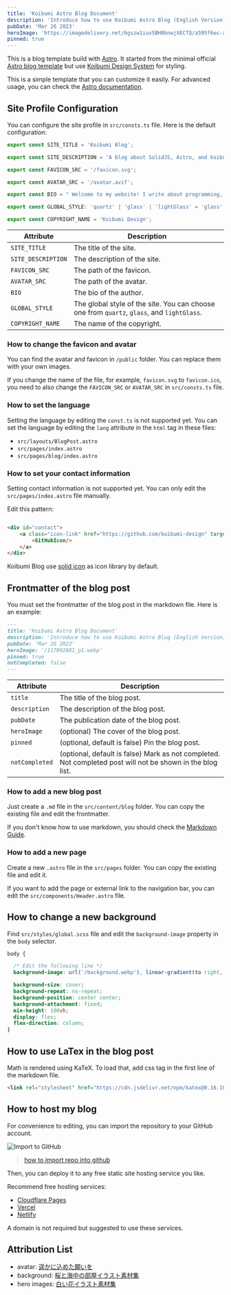 ```yaml
---
title: 'Koibumi Astro Blog Document'
description: 'Introduce how to use Koibumi Astro Blog (English Version)'
pubDate: 'Mar 26 2023'
heroImage: 'https://imagedelivery.net/6gszw1iux5BH0bnwjXECTQ/a595f6ec-a66f-4de3-3141-a2998e83b500/small'
pinned: true
---
```


This is a blog template build with [Astro](https://astro.build). It started from the minimal
official [Astro blog template](https://astro.build/themes/details/blog/) but
use [Koibumi Design System](https://solid.koibumi.art) for styling.

This is a simple template that you can customize it easily. For advanced usage, you can check
the [Astro documentation](https://docs.astro.build).

## Site Profile Configuration

You can configure the site profile in `src/consts.ts` file. Here is the default configuration:

```ts
export const SITE_TITLE = 'Koibumi Blog';

export const SITE_DESCRIPTION = 'A blog about SolidJS, Astro, and koibumi design.';

export const FAVICON_SRC = '/favicon.svg';

export const AVATAR_SRC = '/avatar.avif';

export const BIO = " Welcome to my website! I write about programming, technology, and other things that interest me."

export const GLOBAL_STYLE: 'quartz' | 'glass' | 'lightGlass' = 'glass'

export const COPYRIGHT_NAME = 'Koibumi Design';
```

| Attribute          | Description                                                                                |
|--------------------|--------------------------------------------------------------------------------------------|
| `SITE_TITLE`       | The title of the site.                                                                     |
| `SITE_DESCRIPTION` | The description of the site.                                                               |
| `FAVICON_SRC`      | The path of the favicon.                                                                   |
| `AVATAR_SRC`       | The path of the avatar.                                                                    |
| `BIO`              | The bio of the author.                                                                     |
| `GLOBAL_STYLE`     | The global style of the site. You can choose one from `quartz`, `glass`, and `lightGlass`. |
| `COPYRIGHT_NAME`   | The name of the copyright.                                                                 |

### How to change the favicon and avatar

You can find the avatar and favicon in `/public` folder. You can replace them with your own images.

If you change the name of the file, for example, `favicon.svg` to `favicon.ico`, you need to also change
the `FAVICON_SRC` or `AVATAR_SRC` in `src/consts.ts` file.

### How to set the language

Setting the language by editing the `const.ts` is not supported yet. You can set the language by editing the `lang`
attribute in the `html` tag in these files:

- `src/layouts/BlogPost.astro`
- `src/pages/index.astro`
- `src/pages/blog/index.astro`

### How to set your contact information

Setting contact information is not supported yet. You can only edit the `src/pages/index.astro` file manually.

Edit this pattern:

```html

<div id="contact">
    <a class="icon-link" href="https://github.com/koibumi-design" target="_blank" aria-label="GitHub">
        <GitHubIcon/>
    </a>
</div>
```

Koibumi Blog use [solid icon](https://solid-icons.vercel.app/) as icon library by default.

## Frontmatter of the blog post

You must set the frontmatter of the blog post in the markdown file. Here is an example:

```md
---
title: 'Koibumi Astro Blog Document'
description: 'Introduce how to use Koibumi Astro Blog (English Version)'
pubDate: 'Mar 26 2023'
heroImage: '/117092881_p1.webp'
pinned: true
notCompleted: false
---
```

| Attribute      | Description                                                                                                |
|----------------|------------------------------------------------------------------------------------------------------------|
| `title`        | The title of the blog post.                                                                                |
| `description`  | The description of the blog post.                                                                          |
| `pubDate`      | The publication date of the blog post.                                                                     |
| `heroImage`    | (optional) The cover of the blog post.                                                                     |
| `pinned`       | (optional, default is false) Pin the blog post.                                                            |
| `notCompleted` | (optional, default is false) Mark as not completed. Not completed post will not be shown in the blog list. |

### How to add a new blog post

Just create a `.md` file in the `src/content/blog` folder. You can copy the existing file and edit the frontmatter.

If you don't know how to use markdown, you should check
the [Markdown Guide](https://www.markdownguide.org/basic-syntax/).

### How to add a new page

Create a new `.astro` file in the `src/pages` folder. You can copy the existing file and edit it.

If you want to add the page or external link to the navigation bar, you can edit the `src/components/Header.astro` file.

## How to change a new background

Find `src/styles/global.scss` file and edit the `background-image` property in the `body` selector.

```scss
body {

  /* Edit the following line */
  background-image: url('/background.webp'), linear-gradient(to right, #ffcdb9, #FFC0CB);

  background-size: cover;
  background-repeat: no-repeat;
  background-position: center center;
  background-attachment: fixed;
  min-height: 100vh;
  display: flex;
  flex-direction: column;
}
```

## How to use LaTex in the blog post

Math is rendered using KaTeX. To load that, add css tag in the first line of the markdown file.

```md
<link rel="stylesheet" href="https://cdn.jsdelivr.net/npm/katex@0.16.10/dist/katex.min.css">
```

## How to host my blog

For convenience to editing, you can import the repository to your GitHub account. 

![Import to GitHub](https://imagedelivery.net/6gszw1iux5BH0bnwjXECTQ/66e68dab-9351-4eb2-3141-6a5870801a00/public)

> [how to import repo into github](https://docs.github.com/en/migrations/importing-source-code/using-github-importer/importing-a-repository-with-github-importer)

Then, you can deploy it to any free static site hosting service you like.

Recommend free hosting services:

- [Cloudflare Pages](https://pages.cloudflare.com/) 
- [Vercel](https://vercel.com/) 
- [Netlify](https://www.netlify.com/) 

A domain is not required but suggested to use these services.

## Attribution List

- avatar: [遥かに込めた願いを](https://www.chichi-pui.com/posts/09ed6832-e2eb-4e80-b107-a93d0e55fd33/)
- background: [桜と海中の部屋イラスト素材集](https://www.pixiv.net/artworks/116840824)
- hero images: [白い花イラスト素材集](https://www.pixiv.net/artworks/117092881)